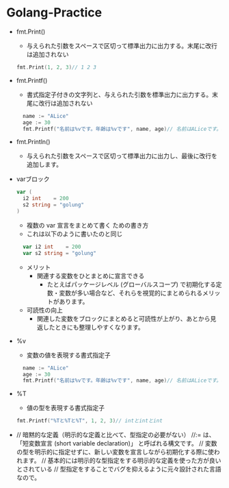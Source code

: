 # Golang-Practice
- fmt.Print()
  - 与えられた引数をスペースで区切って標準出力に出力する。末尾に改行は追加されない
  ```go
  fmt.Print(1, 2, 3)// 1 2 3
  ```
- fmt.Printf()
  - 書式指定子付きの文字列と、与えられた引数を標準出力に出力する。末尾に改行は追加されない
  ```go
	name := "ALice"
	age := 30
	fmt.Printf("名前は%vです。年齢は%vです", name, age)// 名前はALiceです。年齢は30です
  ```
- fmt.Println()
  - 与えられた引数をスペースで区切って標準出力に出力し、最後に改行を追加します。

- varブロック
  ```go
  var (
    i2 int    = 200
    s2 string = "golung"
  )
  ```
  - 複数の var 宣言をまとめて書く ための書き方
  - これは以下のように書いたのと同じ
  ```go
    var i2 int    = 200
    var s2 string = "golung"
  ```
  - メリット
    - 関連する変数をひとまとめに宣言できる
      - たとえばパッケージレベル (グローバルスコープ) で初期化する定数・変数が多い場合など、それらを視覚的にまとめられるメリットがあります。
  - 可読性の向上
    - 関連した変数をブロックにまとめると可読性が上がり、あとから見返したときにも整理しやすくなります。

- %v
  - 変数の値を表現する書式指定子
  ```go
	name := "ALice"
	age := 30
	fmt.Printf("名前は%vです。年齢は%vです", name, age)// 名前はALiceです。年齢は30です
  ```
- %T 
  - 値の型を表現する書式指定子
  ```go
  fmt.Printf("%Tと%Tと%T", 1, 2, 3)// intとintとint
  ```



- 
	// 暗黙的な定義（明示的な定義と比べて、型指定の必要がない）
	//:= は、「短変数宣言 (short variable declaration)」 と呼ばれる構文です。
	// 変数の型を明示的に指定せずに、新しい変数を宣言しながら初期化する際に使われます。
  // 基本的には明示的な型指定をする明示的な定義を使った方が良いとされている
	// 型指定をすることでバグを抑えるように元々設計された言語なので。